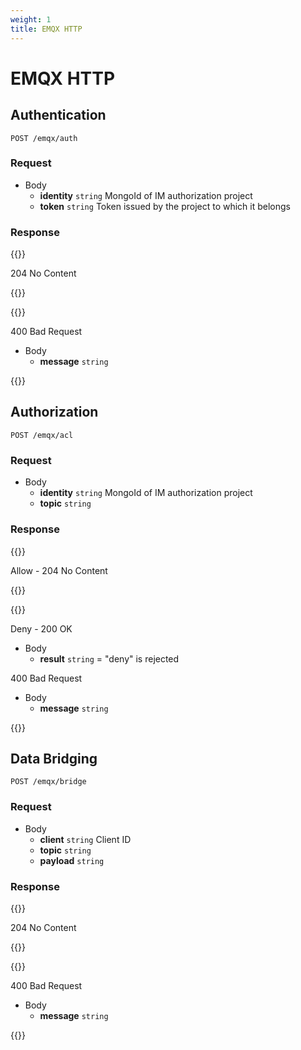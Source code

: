 ```yaml
---
weight: 1
title: EMQX HTTP
---
```


# EMQX HTTP

## Authentication

```
POST /emqx/auth
```

### Request

- Body
  - **identity** `string` MongoId of IM authorization project
  - **token** `string` Token issued by the project to which it belongs

### Response

{{<hint info>}}

204 No Content

{{</hint>}}

{{<hint danger>}}

400 Bad Request

- Body
    - **message** `string`

{{</hint>}}

## Authorization

```
POST /emqx/acl
```

### Request

- Body
    - **identity** `string` MongoId of IM authorization project
    - **topic** `string`

### Response

{{<hint info>}}

Allow - 204 No Content

{{</hint>}}

{{<hint danger>}}

Deny - 200 OK

- Body
    - **result** `string` = "deny" is rejected

400 Bad Request

- Body
    - **message** `string`

{{</hint>}}

## Data Bridging

```
POST /emqx/bridge
```

### Request

- Body
    - **client** `string` Client ID
    - **topic** `string`
    - **payload** `string`

### Response

{{<hint info>}}

204 No Content

{{</hint>}}

{{<hint danger>}}

400 Bad Request

- Body
    - **message** `string`

{{</hint>}}
